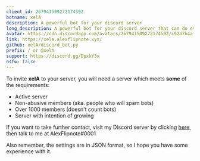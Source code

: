 ```yaml
---
client_id: 267941509272174592
botname: xelA
description: A powerful bot for your discord server
long_description: A powerful bot for your discord server that can do everything from fun commands to mod logging and tools
avatar: https://cdn.discordapp.com/avatars/267941509272174592/c92d7b4af376857d29be4b9d7673768e.png
link: https://xela.alexflipnote.xyz/
github: xelA/discord_bot.py
prefix: / or @xelA
support: https://discord.gg/DpxkY3x
nsfw: false
---
```

To invite **xelA** to your server, you will need a server which meets **some** of the requirements:

- Active server
- Non-abusive members (aka. people who will spam bots)
- Over 1000 members (doesn't count bots)
- Server with intention of growing

If you want to take further contact, visit my Discord server by clicking [here](https://discord.gg/DpxkY3x), then talk to me at AlexFlipnote#0001

Also remember, the settings are in JSON format, so I hope you have some experience with it.
